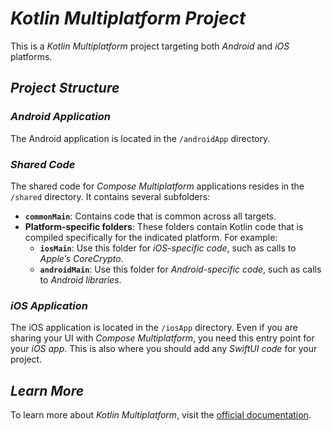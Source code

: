 # *Kotlin Multiplatform Project*

This is a *Kotlin Multiplatform* project targeting both *Android* and *iOS* platforms.

## *Project Structure*

### *Android Application*
The Android application is located in the `/androidApp` directory.

### *Shared Code*
The shared code for *Compose Multiplatform* applications resides in the `/shared` directory. It contains several subfolders:

- **`commonMain`**: Contains code that is common across all targets.
- **Platform-specific folders**: These folders contain Kotlin code that is compiled specifically for the indicated platform. For example:
  - **`iosMain`**: Use this folder for *iOS-specific code*, such as calls to *Apple’s CoreCrypto*.
  - **`androidMain`**: Use this folder for *Android-specific code*, such as calls to *Android libraries*.

### *iOS Application*
The iOS application is located in the `/iosApp` directory. Even if you are sharing your UI with *Compose Multiplatform*, you need this entry point for your *iOS app*. This is also where you should add any *SwiftUI code* for your project.

## *Learn More*
To learn more about *Kotlin Multiplatform*, visit the [official documentation](https://www.jetbrains.com/help/kotlin-multiplatform-dev/get-started.html).